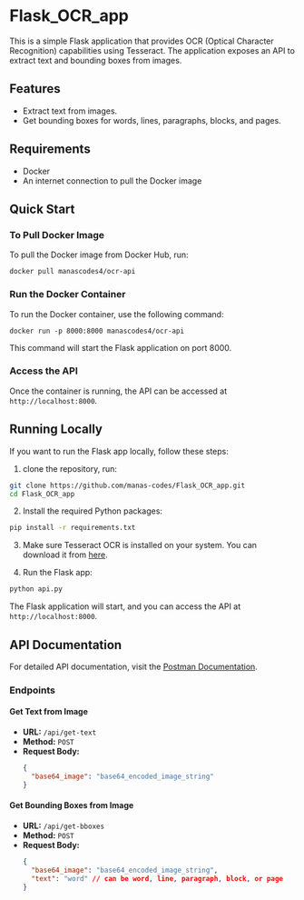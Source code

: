 # Flask_OCR_app

This is a simple Flask application that provides OCR (Optical Character Recognition) capabilities using Tesseract. The application exposes an API to extract text and bounding boxes from images.

## Features

- Extract text from images.
- Get bounding boxes for words, lines, paragraphs, blocks, and pages.

## Requirements

- Docker
- An internet connection to pull the Docker image

## Quick Start

### To Pull Docker Image

To pull the Docker image from Docker Hub, run:

```
docker pull manascodes4/ocr-api
```

### Run the Docker Container

To run the Docker container, use the following command:

```
docker run -p 8000:8000 manascodes4/ocr-api
```

This command will start the Flask application on port 8000.

### Access the API

Once the container is running, the API can be accessed at `http://localhost:8000`.

## Running Locally

If you want to run the Flask app locally, follow these steps:

1. clone the repository, run:

```bash
git clone https://github.com/manas-codes/Flask_OCR_app.git
cd Flask_OCR_app
```
2. Install the required Python packages:

```bash
pip install -r requirements.txt
```

3. Make sure Tesseract OCR is installed on your system. You can download it from [here](https://github.com/tesseract-ocr/tesseract).

4. Run the Flask app:

```bash
python api.py
```

The Flask application will start, and you can access the API at `http://localhost:8000`.

## API Documentation

For detailed API documentation, visit the [Postman Documentation](https://documenter.getpostman.com/view/29726683/2sA3QzZo4c).

### Endpoints

#### Get Text from Image

- **URL:** `/api/get-text`
- **Method:** `POST`
- **Request Body:**
  ```json
  {
    "base64_image": "base64_encoded_image_string"
  }
  ```

#### Get Bounding Boxes from Image

- **URL:** `/api/get-bboxes`
- **Method:** `POST`
- **Request Body:**
  ```json
  {
    "base64_image": "base64_encoded_image_string",
    "text": "word" // can be word, line, paragraph, block, or page
  }
  ```

